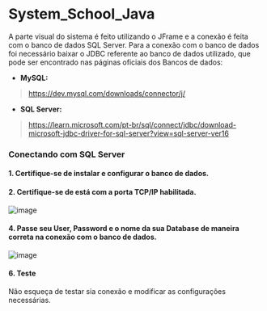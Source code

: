 # System_School_Java
A parte visual do sistema é feito utilizando o JFrame e a conexão é feita com o banco de dados SQL Server.
Para a conexão com o banco de dados foi necessário baixar o JDBC referente ao banco de dados utilizado, que pode ser encontrado nas páginas oficiais dos Bancos de dados:

 * **MySQL:** 
> https://dev.mysql.com/downloads/connector/j/ 
* **SQL Server:** 
> https://learn.microsoft.com/pt-br/sql/connect/jdbc/download-microsoft-jdbc-driver-for-sql-server?view=sql-server-ver16

### Conectando com SQL Server
#### 1. Certifique-se de instalar e configurar o banco de dados.
#### 2. Certifique-se de está com a porta TCP/IP habilitada.
   
   ![image](https://github.com/Iuky-O/System_School_Java/assets/117225271/c42007d7-580b-4539-8236-f0d93963ed4a)
   
#### 4. Passe seu User, Password e o nome da sua Database de maneira correta na conexão com o banco de dados.
   
   ![image](https://github.com/Iuky-O/System_School_Java/assets/117225271/22dbc758-deaa-4a07-b59b-edf42fab79b5)
   
#### 6. Teste
Não esqueça de testar sia conexão e modificar as configurações necessárias.
